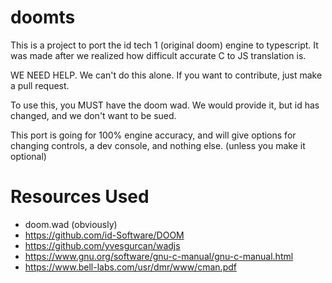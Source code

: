 # doomts


This is a project to port the id tech 1 (original doom) engine to typescript.  It was made after we realized how difficult accurate C to JS translation is.

WE NEED HELP.  We can't do this alone.  If you want to contribute, just make a pull request.  

To use this, you MUST have the doom wad.  We would provide it, but id has changed, and we don't want to be sued.

This port is going for 100% engine accuracy, and will give options for changing controls, a dev console, and nothing else. (unless you make it optional)

# Resources Used

- doom.wad (obviously)
- https://github.com/id-Software/DOOM
- https://github.com/yvesgurcan/wadjs
- https://www.gnu.org/software/gnu-c-manual/gnu-c-manual.html
- https://www.bell-labs.com/usr/dmr/www/cman.pdf
